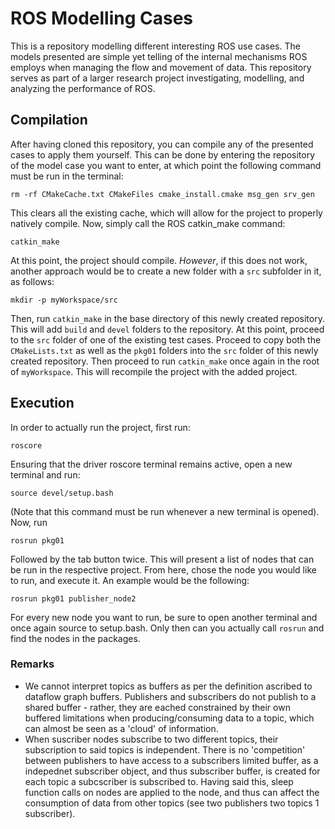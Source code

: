 # ROS Modelling Cases

This is a repository modelling different interesting ROS use cases. The models presented are simple yet telling of the internal mechanisms ROS employs when managing the flow and movement of data. This repository serves as part of a larger research project investigating, modelling, and analyzing the performance of ROS. 

## Compilation

After having cloned this repository, you can compile any of the presented cases to apply them yourself. This can be done by entering the repository of the model case you want to enter, at which point the following command must be run in the terminal:
```
rm -rf CMakeCache.txt CMakeFiles cmake_install.cmake msg_gen srv_gen
```
This clears all the existing cache, which will allow for the project to properly natively compile. Now, simply call the ROS catkin_make command:
```
catkin_make
```
At this point, the project should compile. *However*, if this does not work, another approach would be to create a new folder with a `src` subfolder in it, as follows:
```
mkdir -p myWorkspace/src
```
Then, run `catkin_make` in the base directory of this newly created repository. This will add `build` and `devel` folders to the repository. At this point, proceed to the `src` folder of one of the existing test cases. Proceed to copy both the `CMakeLists.txt` as well as the `pkg01` folders into the `src` folder of this newly created repository. Then proceed to run `catkin_make` once again in the root of `myWorkspace`. This will recompile the project with the added project.

## Execution

In order to actually run the project, first run:
```
roscore
```
Ensuring that the driver roscore terminal remains active, open a new terminal and run:
```
source devel/setup.bash
```
(Note that this command must be run whenever a new terminal is opened). Now, run
```
rosrun pkg01 
```
Followed by the tab button twice. This will present a list of nodes that can be run in the respective project. From here, chose the node you would like to run, and execute it. An example would be the following:
```
rosrun pkg01 publisher_node2
```
For every new node you want to run, be sure to open another terminal and once again source to setup.bash. Only then can you actually call `rosrun` and find the nodes in the packages.

### Remarks

- We cannot interpret topics as buffers as per the definition ascribed to dataflow graph buffers. Publishers and subscribers do not publish to a shared buffer - rather, they are eached constrained by their own buffered limitations when producing/consuming data to a topic, which can almost be seen as a 'cloud' of information.
- When suscriber nodes subscribe to two different topics, their subscription to said topics is independent. There is no 'competition' between publishers to have access to a subscribers limited buffer, as a indepednet subscriber object, and thus subscriber buffer, is created for each topic a subcscriber is subscribed to. Having said this, sleep function calls on nodes are applied to the node, and thus can affect the consumption of data from other topics (see two publishers two topics 1 subscriber).
